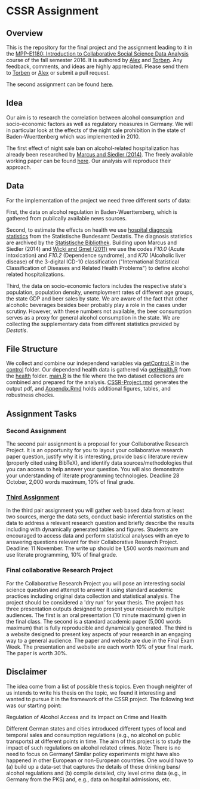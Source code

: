 # CSSR Assignment
## Overview

This is the repository for the final project and the assignment leading to it in the [MPP-E1180: Introduction to Collaborative Social Science Data Analysis](https://github.com/HertieDataScience) course of the fall semester 2016. It is authored by [Alex](https://github.com/corrod3) and [Torben](https://github.com/torbatschow). Any feedback, comments, and ideas are highly appreciated. Please send them to <a href="mailto:t.klausa@mpp.hertie-school.org">Torben</a> or <a href="mailto:a.sacharow@mpp.hertie-school.org">Alex</a> or submit a pull request.

The second assignment can be found [here](Pair_Assignment_2.rmd).

## Idea

Our aim is to research the correlation between alcohol consumption and socio-economic factors as well as regulatory measures in Germany. We will in particular look at the effects of the night sale prohibition in the state of Baden-Wuerttenberg which was implemented in 2010. 

The first effect of night sale ban on alcohol-related hospitalization has already been researched by [Marcus and Siedler (2014)](http://www.sciencedirect.com/science/article/pii/S0047272714002564). The freely available working paper can be found [here](https://www.diw.de/documents/publikationen/73/diw_01.c.494858.de/dp1443.pdf). Our analysis will reproduce their approach.

## Data

For the implementation of the project we need three different sorts of data: 

First, the data on alcohol regulation in Baden-Wuerttemberg, which is gathered from publically available news sources. 

Second, to estimate the effects on health we use [hospital diagnosis statistics](https://www.destatis.de/DE/Publikationen/Thematisch/Gesundheit/Krankenhaeuser/DiagnosedatenKrankenhaus.html) from the Statistische Bundesamt Destatis. The diagnosis statistics are archived by the [Statistische Bibliothek](https://www.destatis.de/GPStatistik/receive/DESerie_serie_00000950?list=all). Building upon Marcus and Siedler (2014) and [Wicki and Gmel (2011)](refhub.elsevier.com/S0047-2727(14)00256-4/rf0235) we use the codes *F10.0* (Acute intoxication) and *F10.2* (Dependence syndrome), and *K70* (Alcoholic liver disease) of the 3-digital ICD-10 classification ("International Statistical Classification of Diseases and Related Health Problems") to define alcohol related hospitalizations. 

Third, the data on socio-economic factors includes the respective state's population, population density, unemployment rates of different age groups, the state GDP and beer sales by state. We are aware of the fact that other alcoholic beverages besides beer probably play a role in the cases under scrutiny. However, with these numbers not available, the beer consumption serves as a proxy for general alcohol consumption in the state. We are collecting the supplementary data from different statistics provided by *Destatis*.

## File Structure

We collect and combine our independend variables via [getControl.R](control/getControl.R) in the [control](control/) folder. Our dependend health data is gathered via [getHealth.R](health/getHealth.R) from the [health](health/) folder. 
[main.R](main.R) is the file where the two dataset collections are combined and prepared for the analysis.
[CSSR-Project.rmd](CSSR-Project.rmd) generates the output pdf, and [Appendix.Rmd](Appendix.Rmd) holds additional figures, tables, and robustness checks.

## Assignment Tasks

### Second Assignment
The second pair assignment is a proposal for your Collaborative Research Project. It is an opportunity for you to layout your collaborative research paper question, justify why it is interesting, provide basic literature review (properly cited using BibTeX), and identify data sources/methodologies that you can access to help answer your question. You will also demonstrate your understanding of literate programming technologies. Deadline 28 October, 2,000 words maximum, 10% of final grade.

### [Third Assignment](CSSR-Project.rmd)

In the third pair assignment you will gather web based data from at least two sources, merge the data sets, conduct basic inferential statistics on the data to address a relevant research question and briefly describe the results including with dynamically generated tables and figures. Students are encouraged to access data and perform statistical analyses with an eye to answering questions relevant for their Collaborative Research Project. Deadline: 11 November. The write up should be 1,500 words maximum and use literate programming, 10% of final grade.

### Final collaborative Research Project

For the Collaborative Research Project you will pose an interesting social science question and attempt to answer it using standard academic practices including original data collection and statistical analysis. The project should be considered a 'dry run' for your thesis. The project has three presentation outputs designed to present your research to multiple audiences. The first is an oral presentation (10 minute maximum) given in the final class. The second is a standard academic paper (5,000 words maximum) that is fully reproducible and dynamically generated. The third is a website designed to present key aspects of your research in an engaging way to a general audience. The paper and website are due in the Final Exam Week. The presentation and website are each worth 10% of your final mark. The paper is worth 30%.

## Disclaimer

The idea come from a list of possible thesis topics. Even though neighter of us intends to write his thesis on the topic, we found it interesting and wanted to pursue it in the framework of the CSSR project. The following text was our starting point:

Regulation of Alcohol Access and its Impact on Crime and Health

Different German states and cities introduced different types of local and temporal sales and consumption regulations (e.g., no alcohol on public transports) at different points in time. The aim of this project is to study the impact of such regulations on alcohol related crimes.
Note: There is no need to focus on Germany! Similar policy experiments might have also happened in other European or non-European countries.
One would have to (a) build up a data-set that captures the details of these drinking bans/ alcohol regulations and (b) compile detailed, city level crime data (e.g., in Germany from the PKS) and, e.g., data on hospital admissions, etc.
